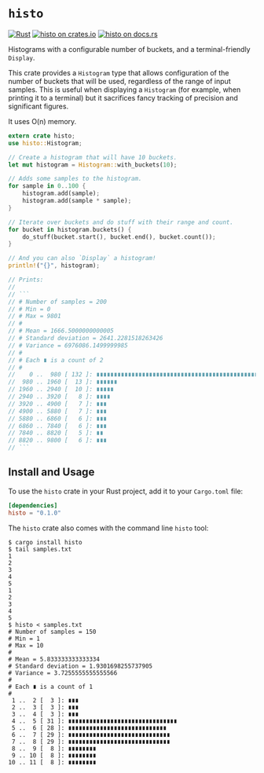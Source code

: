 # `histo`

[![Rust](https://github.com/fitzgen/histo/actions/workflows/rust.yml/badge.svg)](https://github.com/fitzgen/histo/actions/workflows/rust.yml) [![histo on crates.io](https://img.shields.io/crates/v/histo.svg)](https://crates.io/crates/histo) [![histo on docs.rs](https://docs.rs/histo/badge.svg)](https://docs.rs/histo/)

Histograms with a configurable number of buckets, and a terminal-friendly
`Display`.

This crate provides a `Histogram` type that allows configuration of the number
of buckets that will be used, regardless of the range of input samples. This is
useful when displaying a `Histogram` (for example, when printing it to a
terminal) but it sacrifices fancy tracking of precision and significant figures.

It uses O(n) memory.

```rust
extern crate histo;
use histo::Histogram;

// Create a histogram that will have 10 buckets.
let mut histogram = Histogram::with_buckets(10);

// Adds some samples to the histogram.
for sample in 0..100 {
    histogram.add(sample);
    histogram.add(sample * sample);
}

// Iterate over buckets and do stuff with their range and count.
for bucket in histogram.buckets() {
    do_stuff(bucket.start(), bucket.end(), bucket.count());
}

// And you can also `Display` a histogram!
println!("{}", histogram);

// Prints:
//
// ```
// # Number of samples = 200
// # Min = 0
// # Max = 9801
// #
// # Mean = 1666.5000000000005
// # Standard deviation = 2641.2281518263426
// # Variance = 6976086.1499999985
// #
// # Each ∎ is a count of 2
// #
//    0 ..  980 [ 132 ]: ∎∎∎∎∎∎∎∎∎∎∎∎∎∎∎∎∎∎∎∎∎∎∎∎∎∎∎∎∎∎∎∎∎∎∎∎∎∎∎∎∎∎∎∎∎∎∎∎∎∎∎∎∎∎∎∎∎∎∎∎∎∎∎∎∎∎
//  980 .. 1960 [  13 ]: ∎∎∎∎∎∎
// 1960 .. 2940 [  10 ]: ∎∎∎∎∎
// 2940 .. 3920 [   8 ]: ∎∎∎∎
// 3920 .. 4900 [   7 ]: ∎∎∎
// 4900 .. 5880 [   7 ]: ∎∎∎
// 5880 .. 6860 [   6 ]: ∎∎∎
// 6860 .. 7840 [   6 ]: ∎∎∎
// 7840 .. 8820 [   5 ]: ∎∎
// 8820 .. 9800 [   6 ]: ∎∎∎
// ```
```

## Install and Usage

To use the `histo` crate in your Rust project, add it to your `Cargo.toml` file:

```toml
[dependencies]
histo = "0.1.0"
```

The `histo` crate also comes with the command line `histo` tool:

```commands
$ cargo install histo
$ tail samples.txt
1
2
3
4
5
1
2
3
4
5
$ histo < samples.txt
# Number of samples = 150
# Min = 1
# Max = 10
#
# Mean = 5.833333333333334
# Standard deviation = 1.9301698255737905
# Variance = 3.7255555555555566
#
# Each ∎ is a count of 1
#
 1 ..  2 [  3 ]: ∎∎∎
 2 ..  3 [  3 ]: ∎∎∎
 3 ..  4 [  3 ]: ∎∎∎
 4 ..  5 [ 31 ]: ∎∎∎∎∎∎∎∎∎∎∎∎∎∎∎∎∎∎∎∎∎∎∎∎∎∎∎∎∎∎∎
 5 ..  6 [ 28 ]: ∎∎∎∎∎∎∎∎∎∎∎∎∎∎∎∎∎∎∎∎∎∎∎∎∎∎∎∎
 6 ..  7 [ 29 ]: ∎∎∎∎∎∎∎∎∎∎∎∎∎∎∎∎∎∎∎∎∎∎∎∎∎∎∎∎∎
 7 ..  8 [ 29 ]: ∎∎∎∎∎∎∎∎∎∎∎∎∎∎∎∎∎∎∎∎∎∎∎∎∎∎∎∎∎
 8 ..  9 [  8 ]: ∎∎∎∎∎∎∎∎
 9 .. 10 [  8 ]: ∎∎∎∎∎∎∎∎
10 .. 11 [  8 ]: ∎∎∎∎∎∎∎∎
```
